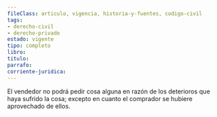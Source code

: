 ```yaml
---
fileClass: articulo, vigencia, historia-y-fuentes, codigo-civil
tags:
- derecho-civil
- derecho-privado
estado: vigente
tipo: completo
libro:
titulo:
parrafo:
corriente-juridica:
---
```

El vendedor no podrá pedir cosa alguna en razón de los deterioros que haya sufrido la cosa; excepto en cuanto el comprador se hubiere aprovechado de ellos.